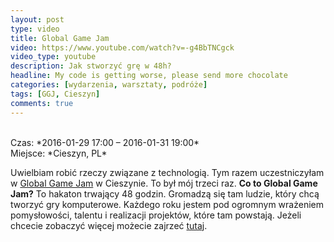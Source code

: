 ```yaml
---
layout: post
type: video
title: Global Game Jam
video: https://www.youtube.com/watch?v=-g4BbTNCgck
video_type: youtube
description: Jak stworzyć grę w 48h?
headline: My code is getting worse, please send more chocolate
categories: [wydarzenia, warsztaty, podróże]
tags: [GGJ, Cieszyn]
comments: true
---
```


<br>
Czas: *2016-01-29 17:00 – 2016-01-31 19:00*<br>
Miejsce: *Cieszyn, PL*

Uwielbiam robić rzeczy związane z technologią. Tym razem uczestniczyłam w [Global Game Jam](https://globalgamejam.org/) w Cieszynie. To był mój trzeci raz. **Co to Global Game Jam?** To hakaton trwający 48 godzin. Gromadzą się tam ludzie, który chcą tworzyć gry komputerowe. Każdego roku jestem pod ogromnym wrażeniem pomysłowości, talentu i realizacji projektów, które tam powstają. Jeżeli chcecie zobaczyć więcej możecie zajrzeć [tutaj](https://www.youtube.com/watch?v=-g4BbTNCgck).

